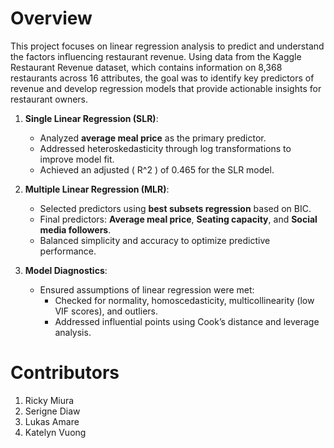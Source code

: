 # Overview

This project focuses on linear regression analysis to predict and understand the factors influencing restaurant revenue. Using data from the Kaggle Restaurant Revenue dataset, which contains information on 8,368 restaurants across 16 attributes, the goal was to identify key predictors of revenue and develop regression models that provide actionable insights for restaurant owners.

1. **Single Linear Regression (SLR)**:
   - Analyzed **average meal price** as the primary predictor.
   - Addressed heteroskedasticity through log transformations to improve model fit.
   - Achieved an adjusted \( R^2 \) of 0.465 for the SLR model.

2. **Multiple Linear Regression (MLR)**:
   - Selected predictors using **best subsets regression** based on BIC.
   - Final predictors: **Average meal price**, **Seating capacity**, and **Social media followers**.
   - Balanced simplicity and accuracy to optimize predictive performance.

3. **Model Diagnostics**:
   - Ensured assumptions of linear regression were met:
     - Checked for normality, homoscedasticity, multicollinearity (low VIF scores), and outliers.
     - Addressed influential points using Cook’s distance and leverage analysis.

# Contributors
1. Ricky Miura
2. Serigne Diaw
3. Lukas Amare
4. Katelyn Vuong
